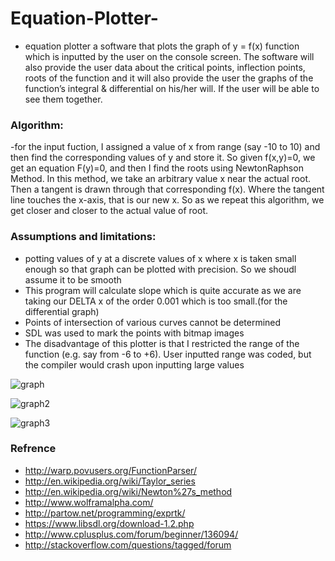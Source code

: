 # Equation-Plotter-

- equation plotter a software that plots the graph of y = f(x) function which is inputted by the user on the console screen. The software will also provide the user data about the critical points, inflection points, roots of the function and it will also provide the user the graphs of the function’s integral & differential on his/her will. If the user will be able to see them together.


### Algorithm:  
-for the input fuction, I assigned a value of x from range (say -10 to 10) and then find the corresponding values of y and store it. So given f(x,y)=0, we get an equation F(y)=0, and then I find the roots using NewtonRaphson Method. In this method, we take an arbitrary value x near the actual root. Then a tangent is drawn through that corresponding f(x). Where the tangent line touches the x-axis, that is our new x. So as we repeat this algorithm, we get closer and closer to the actual value of root. 

### Assumptions and limitations:
-  potting values of y at a discrete values of x where x is taken small enough so that graph can be plotted with precision. So we shoudl assume it to be smooth
-  This program will calculate slope which is quite accurate as we are taking our DELTA x of the order 0.001 which is too small.(for the differential graph) 
- Points of intersection of various curves cannot be determined
- SDL was used to mark the points with bitmap images
- The disadvantage of this plotter is that I restricted the range of the function (e.g. say from -6 to +6). User inputted range was coded, but the compiler would crash upon inputting large values








![graph](https://user-images.githubusercontent.com/43687979/62306774-131dd500-b4a0-11e9-8389-7dc8a3aa08a3.jpg)


![graph2](https://user-images.githubusercontent.com/43687979/62306920-5a0bca80-b4a0-11e9-9d7f-e4957f72dfa0.jpg)

![graph3](https://user-images.githubusercontent.com/43687979/62306963-6a23aa00-b4a0-11e9-9310-b630b184976d.jpg)

### Refrence
- http://warp.povusers.org/FunctionParser/ 
- http://en.wikipedia.org/wiki/Taylor_series 
- http://en.wikipedia.org/wiki/Newton%27s_method 
- http://www.wolframalpha.com/ 
- http://partow.net/programming/exprtk/ 
- https://www.libsdl.org/download-1.2.php 
- http://www.cplusplus.com/forum/beginner/136094/ 
- http://stackoverflow.com/questions/tagged/forum 


